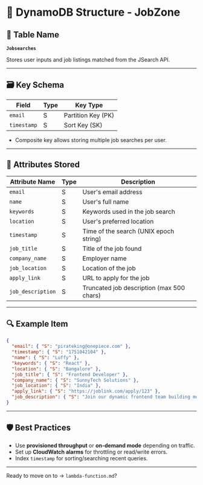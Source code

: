 # 🧩 DynamoDB Structure - JobZone

## 📌 Table Name

**`Jobsearches`**

Stores user inputs and job listings matched from the JSearch API.

---

## 🗃️ Key Schema

| Field       | Type | Key Type           |
| ----------- | ---- | ------------------ |
| `email`     | S    | Partition Key (PK) |
| `timestamp` | S    | Sort Key (SK)      |

* Composite key allows storing multiple job searches per user.

---

## 📝 Attributes Stored

| Attribute Name    | Type | Description                               |
| ----------------- | ---- | ----------------------------------------- |
| `email`           | S    | User's email address                      |
| `name`            | S    | User's full name                          |
| `keywords`        | S    | Keywords used in the job search           |
| `location`        | S    | User's preferred location                 |
| `timestamp`       | S    | Time of the search (UNIX epoch string)    |
| `job_title`       | S    | Title of the job found                    |
| `company_name`    | S    | Employer name                             |
| `job_location`    | S    | Location of the job                       |
| `apply_link`      | S    | URL to apply for the job                  |
| `job_description` | S    | Truncated job description (max 500 chars) |

---

## 🔍 Example Item

```json
{
  "email": { "S": "pirateking@onepiece.com" },
  "timestamp": { "S": "1751042104" },
  "name": { "S": "Luffy" },
  "keywords": { "S": "React" },
  "location": { "S": "Bangalore" },
  "job_title": { "S": "Frontend Developer" },
  "company_name": { "S": "SunnyTech Solutions" },
  "job_location": { "S": "India" },
  "apply_link": { "S": "https://joblink.com/apply/123" },
  "job_description": { "S": "Join our dynamic frontend team building modern web apps with React..." }
}
```

---

## 🛡️ Best Practices

* Use **provisioned throughput** or **on-demand mode** depending on traffic.
* Set up **CloudWatch alarms** for throttling or read/write errors.
* Index `timestamp` for sorting/searching recent queries.

---

Ready to move on to → `lambda-function.md`?
